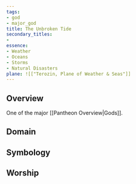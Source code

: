 ```yaml
---
tags:
- god
- major_god
title: The Unbroken Tide
secondary_titles:
- 
essence:
- Weather
- Oceans
- Storms
- Natural Disasters
plane: ![["Terozin, Plane of Weather & Seas"]]
---
```

## Overview
One of the major [[Pantheon Overview|Gods]].
## Domain

## Symbology

## Worship
